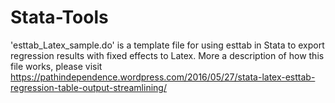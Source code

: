 # Stata-Tools

'esttab_Latex_sample.do' is a template file for using esttab in Stata to export regression results with fixed effects to Latex.  More a description of how this file works, please visit https://pathindependence.wordpress.com/2016/05/27/stata-latex-esttab-regression-table-output-streamlining/ 
